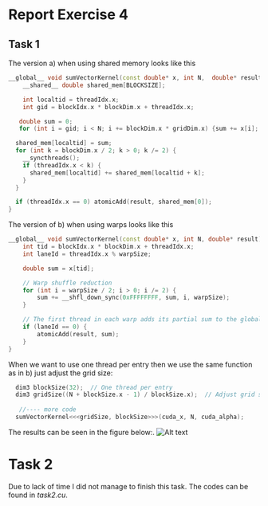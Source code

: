 # Report Exercise 4

## Task 1

The version a) when using shared memory looks like this
```c++
__global__ void sumVectorKernel(const double* x, int N,  double* result) {    //calculate the sum of entries
    __shared__ double shared_mem[BLOCKSIZE];

    int localtid = threadIdx.x;
    int gid = blockIdx.x * blockDim.x + threadIdx.x;

   double sum = 0;
   for (int i = gid; i < N; i += blockDim.x * gridDim.x) {sum += x[i]; }

  shared_mem[localtid] = sum;
  for (int k = blockDim.x / 2; k > 0; k /= 2) {
    __syncthreads();
    if (threadIdx.x < k) {
      shared_mem[localtid] += shared_mem[localtid + k];
    }
  }

  if (threadIdx.x == 0) atomicAdd(result, shared_mem[0]);
}

```

The version of b) when using warps looks like this

```c++
__global__ void sumVectorKernel(const double* x, int N, double* result) {
    int tid = blockIdx.x * blockDim.x + threadIdx.x;
    int laneId = threadIdx.x % warpSize;

    double sum = x[tid];

    // Warp shuffle reduction
    for (int i = warpSize / 2; i > 0; i /= 2) {
        sum += __shfl_down_sync(0xFFFFFFFF, sum, i, warpSize);
    }

    // The first thread in each warp adds its partial sum to the global result
    if (laneId == 0) {
        atomicAdd(result, sum);
    }
}

```

When we want to use one thread per entry then we use the same function as in b) just adjust the grid size:

```c++
  dim3 blockSize(32);  // One thread per entry
  dim3 gridSize((N + blockSize.x - 1) / blockSize.x);  // Adjust grid size based on vector size
   
   //---- more code 
  sumVectorKernel<<<gridSize, blockSize>>>(cuda_x, N, cuda_alpha);
```

The results can be seen in the figure below:.
![Alt text](image.png)

# Task 2

Due to lack of time I did not manage to finish this task. The codes can be found in *task2.cu*.